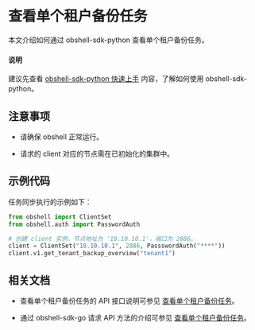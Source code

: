 # 查看单个租户备份任务

本文介绍如何通过 obshell-sdk-python 查看单个租户备份任务。

<main id="notice" type='explain'>
  <h4>说明</h4>
  <p>建议先查看 <a href='../100.quickstart-of-python.md'>obshell-sdk-python 快速上手</a> 内容，了解如何使用 obshell-sdk-python。</p>
</main>

## 注意事项

* 请确保 obshell 正常运行。

* 请求的 client 对应的节点需在已初始化的集群中。

## 示例代码

任务同步执行的示例如下：

```python
from obshell import ClientSet
from obshell.auth import PasswordAuth

# 创建 client 实例，节点地址为 '10.10.10.1'，端口为 2886。
client = ClientSet("10.10.10.1", 2886, PassswordAuth("****"))
client.v1.get_tenant_backup_overview("tenant1")
```

## 相关文档

* 查看单个租户备份任务的 API 接口说明可参见 [查看单个租户备份任务](../../../400.obshell-api-reference/600.backup-management/700.view-individual-tenant-backup-tasks.md)。

* 通过 obshell-sdk-go 请求 API 方法的介绍可参见 [查看单个租户备份任务](../../200.go/600.backup-management/700.view-individual-tenant-backup-tasks-of-go.md)。
